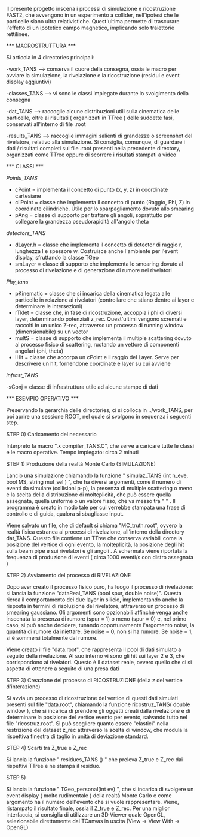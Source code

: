 Il presente progetto inscena i processi di simulazione e ricostruzione FAST2, che avvengono in un esperimento a collider, nell'ipotesi che le particelle siano ultra relativistiche. Quest'ultima permette di trascurare l'effetto di un ipotetico campo magnetico, implicando solo traiettorie rettilinee.  



*** MACROSTRUTTURA ***

Si articola in 4 directories principali:

-work_TANS --> conserva il cuore della consegna, ossia le macro per avviare la simulazione, la rivelazione e la ricostruzione (residui e event display aggiuntivi)

-classes_TANS --> vi sono le classi impiegate durante lo svolgimento della consegna


-dat_TANS --> raccoglie alcune distribuzioni utili sulla cinematica delle particelle, oltre ai risultati ( organizzati in TTree ) delle suddette fasi, conservati all'interno di file .root

-results_TANS --> raccoglie immagini salienti di grandezze o screenshot del rivelatore, relativo alla simulazione. Si consiglia, comunque, di guardare i dati / risultati completi sui file .root presenti nella precedente directory, organizzati come TTree oppure di scorrere i risultati stampati a video


*** CLASSI ***

*Points_TANS*

- cPoint = implementa il concetto di punto (x, y, z) in coordinate cartesiane
- cilPoint = classe che implementa il concetto di punto (Raggio, Phi, Z) in coordinate cilindriche. Utile per lo sparpagliamento dovuto allo smearing
- pAng = classe di supporto per trattare gli angoli, soprattutto  per collegare la grandezza pseudorapidità all'angolo theta


*detectors_TANS*

- dLayer.h = classe che implementa il concetto di detector di raggio r, lunghezza l e spessore w. Costruisce anche l'ambiente per l'event display, sfruttando la classe TGeo
- smLayer = classe di supporto che implementa lo smearing dovuto al processo di rivelazione e di generazione di rumore nei rivelatori


*Phy_tans*

- pKinematic = classe che si incarica della cinematica legata alle particelle in relazione ai rivelatori (controllare che stiano dentro ai layer e determinare le intersezioni)
- rTklet = classe che, in fase di ricostruzione, accoppia i phi di diversi layer, determinando potenziali z_rec. Quest'ultimi vengono scremati e raccolti in un unico Z-rec, attraverso un processo di running window (dimensionabile) su un vector
- multS = classe di supporto che implementa il multiple scattering dovuto al processo fisico di scattering, ruotando un vettore di componenti angolari (phi, theta)
- lHit = classe che accorpa un cPoint e il raggio del Layer. Serve per descrivere un hit, fornendone coordinate e layer su cui avviene


*infrast_TANS*

-sConj = classe di infrastruttura utile ad alcune stampe di dati




*** ESEMPIO OPERATIVO ***

Preservando la gerarchia delle directories, ci si colloca in ../work_TANS, per poi aprire una sessione ROOT, nel quale si svolgono in sequenza i seguenti step.

STEP 0) Caricamento del necessario

Interpreto la macro ".x compiler_TANS.C", che serve a caricare tutte le classi e le macro operative. Tempo impiegato: circa 2 minuti 


STEP 1) Produzione della realtà Monte Carlo (SIMULAZIONE)

Lancio una simulazione chiamando la funzione " simulaz_TANS (int n_eve, bool MS, string mul_sel ) ", che ha diversi argomenti, come il numero di eventi da simulare (collisioni p-p), la presenza di multiple scattering o meno e la scelta della distribuzione di molteplicità, che può essere quella assegnata, quella uniforme o un valore fisso, che va messo tra " " . Il programma è creato in modo tale per cui verrebbe stampata una frase di controllo e di guida, qualora si sbagliasse input.

Viene salvato un file, che di default si chiama "MC_truth.root", ovvero la realtà fisica estranea ai processi di rivelazione, all'interno della directory dat_TANS. Questo file contiene un TTree che conserva variabili come la posizione del vertice di ogni evento, la molteplicità, la posizione degli hit sulla beam pipe e sui rivelatori e gli angoli .
A schermata viene riportata la frequenza di produzione di eventi ( circa 1000 eventi/s con distro assegnata )



STEP 2) Avviamento del processo di RIVELAZIONE

Dopo aver creato il processo fisico puro, ha luogo il processo di rivelazione: si lancia la funzione "dataReal_TANS (bool spur, double noise)". Questa ricrea il comportamento dei due layer in silicio, implementando anche la risposta in termini di risoluzione del rivelatore, attraverso un processo di smearing gaussiano. 
Gli argomenti sono opzionabili affinché venga anche inscenata la presenza di rumore (spur = 1) o meno (spur = 0) e, nel primo caso, si può anche decidere, tunando opportunamente l'argomento noise, la quantità di rumore da iniettare. Se noise = 0, non si ha rumore. Se noise = 1, si è sommersi totalmente dal rumore.

Viene creato il file "data.root", che rappresenta il pool di dati simulato a seguito della rivelazione. Al suo interno vi sono gli hit sui layer 2 e 3, che corrispondono ai rivelatori. Questo è il dataset reale, ovvero quello che ci si aspetta di ottenere a seguito di una presa dati 



STEP 3) Creazione del processo di RICOSTRUZIONE (della z del vertice d'interazione)

Si avvia un processo di ricostruzione del vertice di questi dati simulati presenti sul file "data.root", chiamando la funzione ricostruz_TANS( double window ), che si incarica di prendere gli oggetti creati dalla rivelazione e di determinare la posizione del vertice evento per evento, salvando tutto nel file "ricostruz.root". Si può scegliere quanto essere "elastici" nella restrizione del dataset z_rec attraverso la scelta di window, che modula la rispettiva finestra di taglio in unità di deviazione standard. 


STEP 4) Scarti tra Z_true e Z_rec

Si lancia la funzione " residues_TANS () " che preleva Z_true e Z_rec dai rispettivi TTree e ne stampa il residuo.


STEP 5)

Si lancia la funzione " TGeo_personal(int ev) ", che si incarica di svolgere un event display ( molto rudimentale ) della realtà Monte Carlo e come argomento ha il numero dell'evento che si vuole rappresentare. Viene, ristampato il risultato finale, ossia il Z_true e Z_rec. 
Per una miglior interfaccia, si consiglia di utilizzare un 3D Viewer quale OpenGL, selezionabile direttamente dal TCanvas in uscita (View -> View With -> OpenGL)






